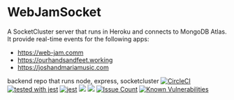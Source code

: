 # WebJamSocket

A SocketCluster server that runs in Heroku and connects to MongoDB Atlas. It provide real-time events for the following apps:

-   <https://web-jam.comm>
-   <https://ourhandsandfeet.working>
-   <https://joshandmariamusic.com>

backend repo that runs node, express, socketcluster
[![CircleCI](https://circleci.com/gh/WebJamApps/WebJamSocket.svg?style=svg)](https://circleci.com/gh/WebJamApps/WebJamSocket)
[![tested with jest](https://img.shields.io/badge/tested_with-jest-99424f.svg)](https://github.com/facebook/jest)
[![jest](https://jestjs.io/img/jest-badge.svg)](https://github.com/facebook/jest)
<a href="https://codeclimate.com/github/WebJamApps/WebJamSocket/test_coverage"><img src="https://api.codeclimate.com/v1/badges/e4f5c93295bc77b31396/test_coverage" /></a>
<a href="https://codeclimate.com/github/WebJamApps/WebJamSocket/maintainability"><img src="https://api.codeclimate.com/v1/badges/e4f5c93295bc77b31396/maintainability" /></a>
[![Issue Count](https://codeclimate.com/github/WebJamApps/WebJamSocket/badges/issue_count.svg)](https://codeclimate.com/github/WebJamApps/WebJamSocket/issues)
[![Known Vulnerabilities](https://snyk.io/test/github/webjamapps/WebJamSocket/badge.svg)](https://snyk.io/test/github/webjamapps/WebJamSocket)
